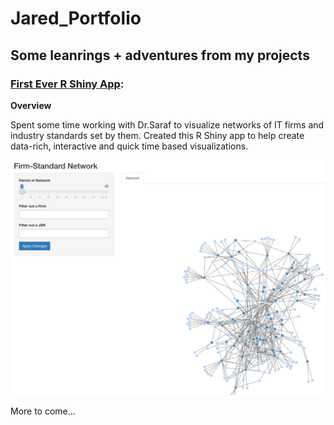 # Jared_Portfolio

## Some leanrings + adventures from my projects

### [First Ever R Shiny App](https://github.com/jaredc7/research_public/blob/main/app.R): 

**Overview**

Spent some time working with Dr.Saraf to visualize networks of IT firms and industry standards set by them. Created this R Shiny app to help create data-rich, interactive and quick time based visualizations.

![](https://github.com/jaredc7/Jared_Portfolio/blob/main/images/Screen%20Shot%202021-01-27%20at%2010.56.55%20PM.png)

More to come...
